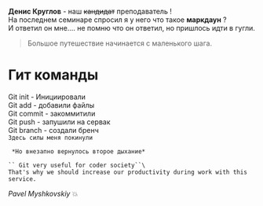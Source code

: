 
**Денис Круглов** - наш ~~кандидат~~ преподаватель !\
На последнем семинаре спросил я у него что такое **маркдаун** ?  
 И ответил он мне.... не помню что он ответил, но пришлось идти в гугли.
> Большое путешествие начинается с маленького шага.
  
# Гит команды
Git init - Инициировали  
Git add - добавили файлы  
Git commit - закоммитили  
Git push - запушили на сервак  
Git branch - создали бренч  
`Здесь силы меня покинули`

```
 *Но внезапно вернулось второе дыхание*
 
`` Git very useful for coder society``\
That's why we should increase our productivity during work with this service. 
```
*Pavel Myshkovskiy* 
:boom:
